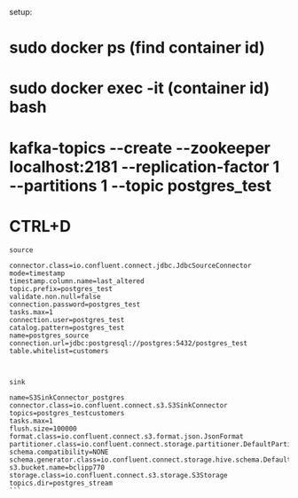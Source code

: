 

setup:

# sudo docker ps (find container id)

# sudo docker exec -it (container id) bash

# kafka-topics --create --zookeeper localhost:2181 --replication-factor 1 --partitions 1 --topic postgres_test

# CTRL+D


```
source

connector.class=io.confluent.connect.jdbc.JdbcSourceConnector
mode=timestamp
timestamp.column.name=last_altered
topic.prefix=postgres_test
validate.non.null=false
connection.password=postgres_test
tasks.max=1
connection.user=postgres_test
catalog.pattern=postgres_test
name=postgres_source
connection.url=jdbc:postgresql://postgres:5432/postgres_test
table.whitelist=customers



sink

name=S3SinkConnector_postgres
connector.class=io.confluent.connect.s3.S3SinkConnector
topics=postgres_testcustomers
tasks.max=1
flush.size=100000
format.class=io.confluent.connect.s3.format.json.JsonFormat
partitioner.class=io.confluent.connect.storage.partitioner.DefaultPartitioner
schema.compatibility=NONE
schema.generator.class=io.confluent.connect.storage.hive.schema.DefaultSchemaGenerator
s3.bucket.name=bclipp770
storage.class=io.confluent.connect.s3.storage.S3Storage    
topics.dir=postgres_stream                                                                                                                                                                ```                            
